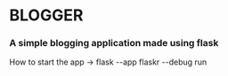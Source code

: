 # BLOGGER

### A simple blogging application made using flask

How to start the app -> flask --app flaskr --debug run
